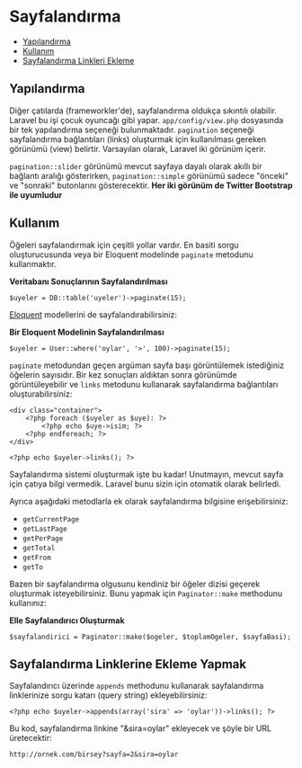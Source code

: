 # Sayfalandırma

- [Yapılandırma](#yapilandirma)
- [Kullanım](#usage)
- [Sayfalandırma Linkleri Ekleme](#appending-to-pagination-links)

<a name="yapilandirma"></a>
## Yapılandırma

Diğer çatılarda (frameworkler'de), sayfalandırma oldukça sıkıntılı olabilir. Laravel bu işi çocuk oyuncağı gibi yapar. `app/config/view.php` dosyasında bir tek yapılandırma seçeneği bulunmaktadır. `pagination` seçeneği sayfalandırma bağlantıları (links) oluşturmak için kullanılması gereken görünümü (view) belirtir. Varsayılan olarak, Laravel iki görünüm içerir.

`pagination::slider` görünümü mevcut sayfaya dayalı olarak akıllı bir bağlantı aralığı gösterirken, `pagination::simple` görünümü sadece "önceki" ve "sonraki" butonlarını gösterecektir. **Her iki görünüm de Twitter Bootstrap ile uyumludur**

<a name="usage"></a>
## Kullanım

Öğeleri sayfalandırmak için çeşitli yollar vardır. En basiti sorgu oluşturucusunda veya bir Eloquent modelinde `paginate` metodunu kullanmaktır.

**Veritabanı Sonuçlarının Sayfalandırılması**

	$uyeler = DB::table('uyeler')->paginate(15);

[Eloquent](/docs/eloquent) modellerini de sayfalandırabilirsiniz:

**Bir Eloquent Modelinin Sayfalandırılması**

	$uyeler = User::where('oylar', '>', 100)->paginate(15);

`paginate` metodundan geçen argüman sayfa başı görüntülemek istediğiniz öğelerin sayısıdır. Bir kez sonuçları aldıktan sonra görünümde görüntüleyebilir ve `links` metodunu kullanarak sayfalandırma bağlantıları oluşturabilirsiniz:

	<div class="container">
		<?php foreach ($uyeler as $uye): ?>
			<?php echo $uye->isim; ?>
		<?php endforeach; ?>
	</div>

	<?php echo $uyeler->links(); ?>

Sayfalandırma sistemi oluşturmak işte bu kadar! Unutmayın, mevcut sayfa için çatıya bilgi vermedik. Laravel bunu sizin için otomatik olarak belirledi.

Ayrıca aşağıdaki metodlarla ek olarak sayfalandırma bilgisine erişebilirsiniz:

- `getCurrentPage`
- `getLastPage`
- `getPerPage`
- `getTotal`
- `getFrom`
- `getTo`

Bazen bir sayfalandırma olgusunu kendiniz bir öğeler dizisi geçerek oluşturmak isteyebilirsiniz. Bunu yapmak için `Paginator::make` methodunu kullanınız:

**Elle Sayfalandırıcı Oluşturmak**

	$sayfalandirici = Paginator::make($ogeler, $toplamOgeler, $sayfaBasi);

<a name="appending-to-pagination-links"></a>
## Sayfalandırma Linklerine Ekleme Yapmak

Sayfalandırıcı üzerinde `appends` methodunu kullanarak sayfalandırma linklerinize sorgu katarı (query string) ekleyebilirsiniz:

	<?php echo $uyeler->appends(array('sira' => 'oylar'))->links(); ?>

Bu kod, sayfalandırma linkine "&sira=oylar" ekleyecek ve şöyle bir URL üretecektir:

	http://ornek.com/birsey?sayfa=2&sira=oylar
